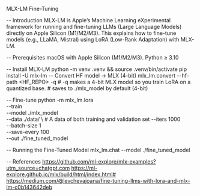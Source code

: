 MLX-LM Fine-Tuning

-- Introduction
    MLX-LM is Apple’s Machine Learning eXperimental framework for running and fine-tuning LLMs (Large Language Models) directly on Apple Silicon (M1/M2/M3).
    This explains how to fine-tune models (e.g., LLaMA, Mistral) using LoRA (Low-Rank Adaptation) with MLX-LM.

-- Prerequisites
    macOS with Apple Silicon (M1/M2/M3).
    Python ≥ 3.10

-- Install MLX-LM
    python -m venv .venv && source .venv/bin/activate
    pip install -U mlx-lm
-- Convert HF model → MLX (4-bit)
    mlx_lm.convert --hf-path <HF_REPO> -q # -q makes a 4-bit MLX model so you train LoRA on a quantized base.
                                          # saves to ./mlx_model by default (4-bit)
    
-- Fine-tune
    python -m mlx_lm.lora \
    --train \
    --model ./mlx_model \
    --data ./data/ \ # A data of both training and validation set
    --iters 1000 \
    --batch-size 1 \
    --save-every 100 \
    --out ./fine_tuned_model

-- Running the Fine-Tuned Model
    mlx_lm.chat --model ./fine_tuned_model

-- References
    https://github.com/ml-explore/mlx-examples?utm_source=chatgpt.com
    https://ml-explore.github.io/mlx/build/html/index.html#
    https://medium.com/@levchevajoana/fine-tuning-llms-with-lora-and-mlx-lm-c0b143642deb

